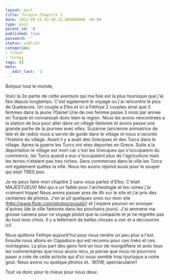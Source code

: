 ```yaml
---
layout: post
title: Turquie Chapitre 2
date: 2012-09-15 02:49:31.000000000 -04:00
type: post
parent_id: '0'
published: true
password: ''
status: publish
categories:
- Travel
- Turkey
tags: []
meta:
  _edit_last: '1'
---
```

Bonjour tout le monde,

Voici la 2e partie de cette aventure qui ma foie est la plus tourisque que j'ai fais depuis longtemps. C'est egalement le voyage ou j'ai rencontre le plus de Quebecois. Un couple a Efes et ici a Fethiye 2 couples ainsi que 3 femmes dans la jeune 70aine! Une de ces femme passe 3 mois par annee en Turquie et connaissait donc bien la region. Nous les avons rencontrees a la station de bus pour aller dans un village fantome et avons passe une grande partie de la journee avec elles. Suzanne (ancienne animatrice de tele et de radio) nous a servie de guide dans le village et nous a raconte l'histoire du village. Avant il y a avait des Grecques et des Turcs dans le village. Apres la guerre les Turcs ont etes deportes en Grece. Suite a la deportation le village est mort car c'est les Grecques qui s'occupaient du commerce, les Turcs quand a eux s'occupaient plus de l'agriculture mais les terres n'etaient pas tres riches. Sans commerces dans la ville les Turcs ont egalement quittes la ville. Nous les avons rejoind aussi pour le souper qui etait TRES bon.

Je ne peux faire mon chapitre 2 sans vous parlez d'Efes. C'etait MAJESTUEUX! Moi qui a un faible pour l'archeologie et les ruines j'ai vraiment trippe! Nous avons passer pres de 4h sur le site et j'ai pris des centaines de photos. J'en ai u/l quelques unes sur mon site (http://www.flickr.com/photos/scoubi/) et j'espere pouvoir en envoyer d'autres (de la ville fantome dans les prochains jours). J'ai ammene ma grosse camera pour ce voyage plutot que la compacte et je ne regrette pas du tout mon choix. Il y a tellement de belles choses a voir et a decouvrire ici!

Nous quittons Fethiye aujourd'hui pour nous rendre un peu plus a l'est. Ensuite nous allons en Capadoce qui est reconnu pour ces treks et ces montagnes. La plus part des gens font un tour de mongolfiere et avec tous les commentaires que nous avons recu, je pense que nous ne pourrons paser a cote de cette activite qui d'ici nous semble trop tourisque a notre gout. Nous avons vu quelque photos et.. WOW, spectaculaire!!

Tout va donc pour le mieux pour nous deux.

